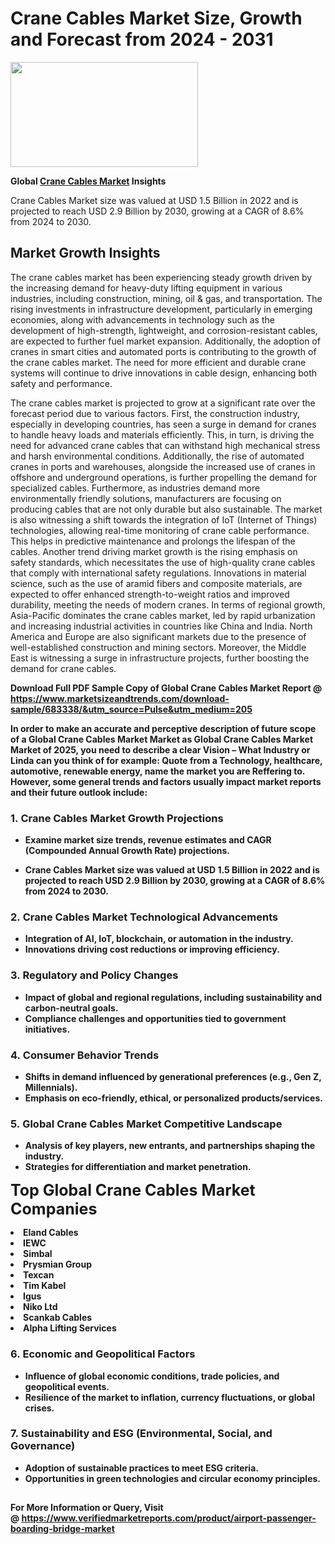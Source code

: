 <H1>Crane Cables Market Size, Growth and Forecast from 2024 - 2031</H1><img class="aligncenter size-medium wp-image-584254" src="https://thirdeyenews.in/wp-content/uploads/2024/09/Global-Market-Research-300x168.jpeg" alt="" width="300" height="168" /><p><strong>Global&nbsp;<a href="https://www.marketsizeandtrends.com/download-sample/683338/&amp;utm_source=Pulse&amp;utm_medium=205">Crane Cables Market</a> Insights</strong></p><p>Crane Cables Market size was valued at USD 1.5 Billion in 2022 and is projected to reach USD 2.9 Billion by 2030, growing at a CAGR of 8.6% from 2024 to 2030.</p><p><h2>Market Growth Insights</h2> <p>The crane cables market has been experiencing steady growth driven by the increasing demand for heavy-duty lifting equipment in various industries, including construction, mining, oil & gas, and transportation. The rising investments in infrastructure development, particularly in emerging economies, along with advancements in technology such as the development of high-strength, lightweight, and corrosion-resistant cables, are expected to further fuel market expansion. Additionally, the adoption of cranes in smart cities and automated ports is contributing to the growth of the crane cables market. The need for more efficient and durable crane systems will continue to drive innovations in cable design, enhancing both safety and performance.</p> <p><strong></strong></p> <p>The crane cables market is projected to grow at a significant rate over the forecast period due to various factors. First, the construction industry, especially in developing countries, has seen a surge in demand for cranes to handle heavy loads and materials efficiently. This, in turn, is driving the need for advanced crane cables that can withstand high mechanical stress and harsh environmental conditions. Additionally, the rise of automated cranes in ports and warehouses, alongside the increased use of cranes in offshore and underground operations, is further propelling the demand for specialized cables. Furthermore, as industries demand more environmentally friendly solutions, manufacturers are focusing on producing cables that are not only durable but also sustainable. The market is also witnessing a shift towards the integration of IoT (Internet of Things) technologies, allowing real-time monitoring of crane cable performance. This helps in predictive maintenance and prolongs the lifespan of the cables. Another trend driving market growth is the rising emphasis on safety standards, which necessitates the use of high-quality crane cables that comply with international safety regulations. Innovations in material science, such as the use of aramid fibers and composite materials, are expected to offer enhanced strength-to-weight ratios and improved durability, meeting the needs of modern cranes. In terms of regional growth, Asia-Pacific dominates the crane cables market, led by rapid urbanization and increasing industrial activities in countries like China and India. North America and Europe are also significant markets due to the presence of well-established construction and mining sectors. Moreover, the Middle East is witnessing a surge in infrastructure projects, further boosting the demand for crane cables. <p><strong></p><p><span class=""><strong>Download Full PDF Sample Copy of Global Crane Cables Market Report</strong> @ <a href="https://www.marketsizeandtrends.com/download-sample/683338/&amp;utm_source=Pulse&amp;utm_medium=205" target="_blank">https://www.marketsizeandtrends.com/download-sample/683338/&amp;utm_source=Pulse&amp;utm_medium=205</a></span></p><p>In order to make an accurate and perceptive description of future scope of a Global&nbsp;Crane Cables Market Market as Global&nbsp;Crane Cables Market Market of 2025, you need to describe a clear Vision &ndash; What Industry or Linda can you think of for example: Quote from a Technology, healthcare, automotive, renewable energy, name the market you are Reffering to. However, some general trends and factors usually impact market reports and their future outlook include:</p><h3>1.&nbsp;<strong>Crane Cables Market Growth Projections</strong></h3><ul><li>Examine market size trends, revenue estimates and CAGR (Compounded Annual Growth Rate) projections.</li><li><p>Crane Cables Market size was valued at USD 1.5 Billion in 2022 and is projected to reach USD 2.9 Billion by 2030, growing at a CAGR of 8.6% from 2024 to 2030.</p></li></ul><h3>2.&nbsp;<strong>Crane Cables Market Technological Advancements</strong></h3><ul><li>Integration of AI, IoT, blockchain, or automation in the industry.</li><li>Innovations driving cost reductions or improving efficiency.</li></ul><h3>3.&nbsp;<strong>Regulatory and Policy Changes</strong></h3><ul><li>Impact of global and regional regulations, including sustainability and carbon-neutral goals.</li><li>Compliance challenges and opportunities tied to government initiatives.</li></ul><h3>4.&nbsp;<strong>Consumer Behavior Trends</strong></h3><ul><li>Shifts in demand influenced by generational preferences (e.g., Gen Z, Millennials).</li><li>Emphasis on eco-friendly, ethical, or personalized products/services.</li></ul><h3>5.&nbsp;<strong>Global Crane Cables Market Competitive Landscape</strong></h3><ul><li>Analysis of key players, new entrants, and partnerships shaping the industry.</li><li>Strategies for differentiation and market penetration.</li></ul><p data-pm-slice="1 1 []"><span style="color: inherit; font-family: inherit; font-size: 25px;">Top Global Crane Cables Market Companies</span></p><div class="" data-test-id=""><p><li>Eland Cables</li><li> IEWC</li><li> Simbal</li><li> Prysmian Group</li><li> Texcan</li><li> Tim Kabel</li><li> Igus</li><li> Niko Ltd</li><li> Scankab Cables</li><li> Alpha Lifting Services</li></p></div><h3>6.&nbsp;<strong>Economic and Geopolitical Factors</strong></h3><ul><li>Influence of global economic conditions, trade policies, and geopolitical events.</li><li>Resilience of the market to inflation, currency fluctuations, or global crises.</li></ul><h3>7.&nbsp;<strong>Sustainability and ESG (Environmental, Social, and Governance)</strong></h3><ul><li>Adoption of sustainable practices to meet ESG criteria.</li><li>Opportunities in green technologies and circular economy principles.</li></ul><h2><strong style="font-size: 14px;">For More Information or Query, Visit @&nbsp;</strong><a style="background-color: #ffffff; font-size: 14px;" href="https://www.marketsizeandtrends.com/report/crane-cables-market/" target="_blank">https://www.verifiedmarketreports.com/product/airport-passenger-boarding-bridge-market</a></h2>
